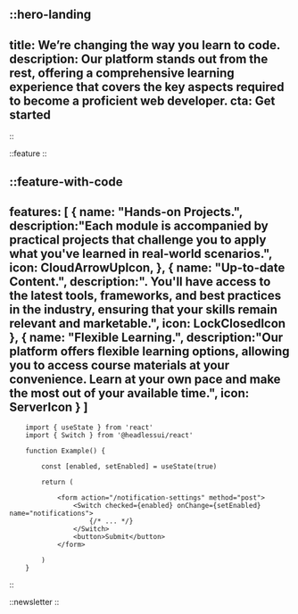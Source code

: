 ::hero-landing
---
title: We’re changing the way you learn to code.
description: Our platform stands out from the rest, offering a comprehensive
              learning experience that covers the key aspects required to become
              a proficient web developer.
cta: Get started
---
::

::feature
::


::feature-with-code
---
features: [
    {
        name: "Hands-on Projects.",
        description:"Each module is accompanied by practical projects that challenge you to apply what you've learned in real-world scenarios.",
        icon: CloudArrowUpIcon,
    },
    {
        name: "Up-to-date Content.", description:". You'll have access to the latest tools, frameworks, and best practices in the industry, ensuring that your skills remain relevant and marketable.",
        icon: LockClosedIcon
    },
    {
        name: "Flexible Learning.",
        description:"Our platform offers flexible learning options, allowing you to access course materials at your convenience. Learn at your own pace and make the most out of your available time.",
        icon: ServerIcon
    }
]
---

```tsx
    import { useState } from 'react'
    import { Switch } from '@headlessui/react'

    function Example() {

        const [enabled, setEnabled] = useState(true)

        return (

            <form action="/notification-settings" method="post">
                <Switch checked={enabled} onChange={setEnabled} name="notifications">
                    {/* ... */}
                </Switch>
                <button>Submit</button>
            </form>

        )
    }
```
::

::newsletter
::
